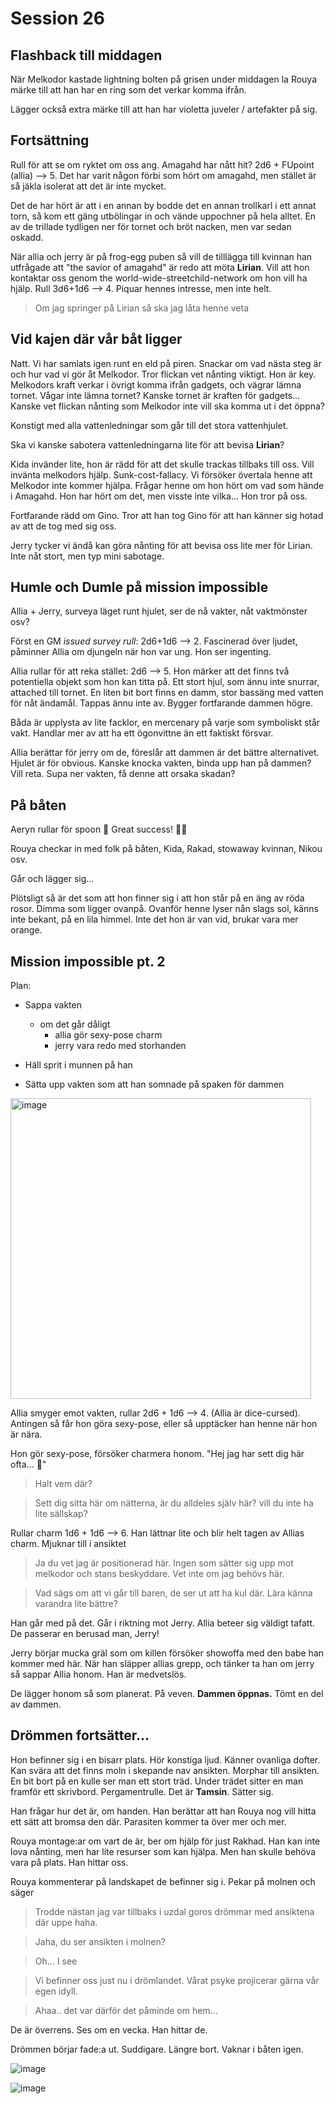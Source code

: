 # Session 26

## Flashback till middagen

När Melkodor kastade lightning bolten på grisen under middagen la Rouya märke till att han har en ring som det verkar komma ifrån.

Lägger också extra märke till att han har violetta juveler / artefakter på sig.

## Fortsättning

Rull för att se om ryktet om oss ang. Amagahd har nått hit? 2d6 + FUpoint (allia) --> 5. Det har varit någon förbi som hört om amagahd, men stället är så jäkla isolerat att det är inte mycket.

Det de har hört är att i en annan by bodde det en annan trollkarl i ett annat torn, så kom ett gäng utbölingar in och vände uppochner på hela alltet. En av de trillade tydligen ner för tornet och bröt nacken, men var sedan oskadd.

När allia och jerry är på frog-egg puben så vill de tilllägga till kvinnan han utfrågade att "the savior of amagahd" är redo att möta **Lirian**. Vill att hon kontaktar oss genom the world-wide-streetchild-network om hon vill ha hjälp. Rull 3d6+1d6 --> 4. Piquar hennes intresse, men inte helt.

> Om jag springer på Lirian så ska jag låta henne veta

## Vid kajen där vår båt ligger

Natt. Vi har samlats igen runt en eld på piren. Snackar om vad nästa steg är och hur vad vi gör åt Melkodor. Tror flickan vet nånting viktigt. Hon är key. Melkodors kraft verkar i övrigt komma ifrån gadgets, och vägrar lämna tornet. Vågar inte lämna tornet? Kanske tornet är kraften för gadgets... Kanske vet flickan nånting som Melkodor inte vill ska komma ut i det öppna?

Konstigt med alla vattenledningar som går till det stora vattenhjulet.

Ska vi kanske sabotera vattenledningarna lite för att bevisa **Lirian**?

Kida invänder lite, hon är rädd för att det skulle trackas tillbaks till oss. Vill invänta melkodors hjälp. Sunk-cost-fallacy. Vi försöker övertala henne att Melkodor inte kommer hjälpa. Frågar henne om hon hört om vad som hände i Amagahd. Hon har hört om det, men visste inte vilka... Hon tror på oss.

Fortfarande rädd om Gino. Tror att han tog Gino för att han känner sig hotad av att de tog med sig oss.

Jerry tycker vi ändå kan göra nånting för att bevisa oss lite mer för Lirian. Inte nåt stort, men typ mini sabotage.

## Humle och Dumle på mission impossible

Allia + Jerry, surveya läget runt hjulet, ser de nå vakter, nåt vaktmönster osv?

Först en GM _issued survey rull_: 2d6+1d6 --> 2. Fascinerad över ljudet, påminner Allia om djungeln när hon var ung. Hon ser ingenting.

Allia rullar för att reka stället: 2d6 --> 5. Hon märker att det finns två potentiella objekt som hon kan titta på. Ett stort hjul, som ännu inte snurrar, attached till tornet. En liten bit bort finns en damm, stor bassäng med vatten för nåt ändamål. Tappas ännu inte av. Bygger fortfarande dammen högre.

Båda är upplysta av lite facklor, en mercenary på varje som symboliskt står vakt. Handlar mer av att ha ett ögonvittne än ett faktiskt försvar.

Allia berättar för jerry om de, föreslår att dammen är det bättre alternativet. Hjulet är för obvious. Kanske knocka vakten, binda upp han på dammen? Vill reta. Supa ner vakten, få denne att orsaka skadan?

## På båten

Aeryn rullar för spoon 👀 Great success! 🍆🍑

Rouya checkar in med folk på båten, Kida, Rakad, stowaway kvinnan, Nikou osv.

Går och lägger sig...

Plötsligt så är det som att hon finner sig i att hon står på en äng av röda rosor. Dimma som ligger ovanpå. Ovanför henne lyser nån slags sol, känns inte bekant, på en lila himmel. Inte det hon är van vid, brukar vara mer orange.

## Mission impossible pt. 2

Plan:

- Sappa vakten

  - om det går dåligt
    - allia gör sexy-pose charm
    - jerry vara redo med storhanden

- Häll sprit i munnen på han
- Sätta upp vakten som att han somnade på spaken för dammen

<img width="481" alt="image" src="https://user-images.githubusercontent.com/732505/225139737-eb065d94-e737-4df0-b08e-7e28e91cba88.png">

Allia smyger emot vakten, rullar 2d6 + 1d6 --> 4. (Allia är dice-cursed). Antingen så får hon göra sexy-pose, eller så upptäcker han henne när hon är nära.

Hon gör sexy-pose, försöker charmera honom. "Hej jag har sett dig här ofta... 💋"

> Halt vem där?

> Sett dig sitta här om nätterna, är du alldeles själv här? vill du inte ha lite sällskap?

Rullar charm 1d6 + 1d6 --> 6. Han lättnar lite och blir helt tagen av Allias charm. Mjuknar till i ansiktet

> Ja du vet jag är positionerad här. Ingen som sätter sig upp mot melkodor och stans beskyddare. Vet inte om jag behövs här.

> Vad sägs om att vi går till baren, de ser ut att ha kul där. Lära känna varandra lite bättre?

Han går med på det. Går i riktning mot Jerry. Allia beteer sig väldigt tafatt. De passerar en berusad man, Jerry!

Jerry börjar mucka gräl som om killen försöker showoffa med den babe han kommer med här. När han släpper allias grepp, och tänker ta han om jerry så sappar Allia honom. Han är medvetslös.

De lägger honom så som planerat. På veven. **Dammen öppnas.** Tömt en del av dammen.

## Drömmen fortsätter...

Hon befinner sig i en bisarr plats. Hör konstiga ljud. Känner ovanliga dofter. Kan svära att det finns moln i skepande nav ansikten. Morphar till ansikten. En bit bort på en kulle ser man ett stort träd. Under trädet sitter en man framför ett skrivbord. Pergamentrulle. Det är **Tamsin**. Sätter sig.

Han frågar hur det är, om handen. Han berättar att han Rouya nog vill hitta ett sätt att bromsa den där. Parasiten kommer ta över mer och mer.

Rouya montage:ar om vart de är, ber om hjälp för just Rakhad. Han kan inte lova nånting, men har lite resurser som kan hjälpa. Men han skulle behöva vara på plats. Han hittar oss.

Rouya kommenterar på landskapet de befinner sig i. Pekar på molnen och säger

> Trodde nästan jag var tillbaks i uzdal goros drömmar med ansiktena där uppe haha.

> Jaha, du ser ansikten i molnen?

> Oh... I see

> Vi befinner oss just nu i drömlandet. Vårat psyke projicerar gärna vår egen idyll.

> Ahaa.. det var därför det påminde om hem...

De är överrens. Ses om en vecka. Han hittar de.

Drömmen börjar fade:a ut. Suddigare. Längre bort. Vaknar i båten igen.

![image](https://user-images.githubusercontent.com/732505/226375592-e87e432c-7d14-4e91-9321-5a09b137b944.png 'The dreamscape #1')

![image](https://user-images.githubusercontent.com/732505/226375634-8b8c8cc9-9491-40cc-83b8-09ef518b9d33.png 'The dreamscape #2')


